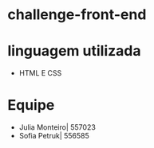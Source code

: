 # challenge-front-end

# linguagem utilizada
- HTML E CSS

# Equipe
- Julia Monteiro| 557023
- Sofia Petruk| 556585